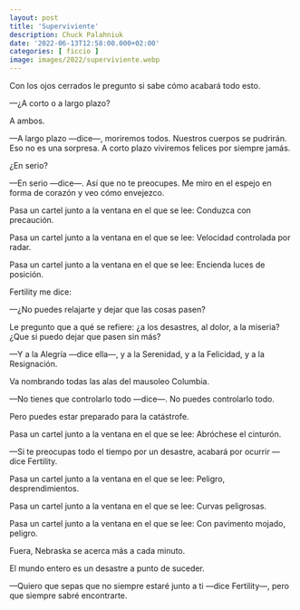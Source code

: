 ```yaml
---
layout: post
title: 'Superviviente'
description: Chuck Palahniuk
date: '2022-06-13T12:58:00.000+02:00'
categories: [ ficcio ]
image: images/2022/superviviente.webp
---
```


Con los ojos cerrados le pregunto si sabe cómo acabará todo esto.

—¿A corto o a largo plazo?

A ambos.

—A largo plazo —dice—, moriremos todos. Nuestros cuerpos se pudrirán. Eso no es una sorpresa. A corto plazo viviremos felices por siempre jamás.

¿En serio?

—En serio —dice—. Así que no te preocupes. Me miro en el espejo en forma de corazón y veo cómo envejezco.

Pasa un cartel junto a la ventana en el que se lee: Conduzca con precaución.

Pasa un cartel junto a la ventana en el que se lee: Velocidad controlada por radar.

Pasa un cartel junto a la ventana en el que se lee: Encienda luces de posición.

Fertility me dice:

—¿No puedes relajarte y dejar que las cosas pasen?

Le pregunto que a qué se refiere: ¿a los desastres, al dolor, a la miseria? ¿Que si puedo dejar que pasen sin más?

—Y a la Alegría —dice ella—, y a la Serenidad, y a la Felicidad, y a la Resignación.

Va nombrando todas las alas del mausoleo Columbia.

—No tienes que controlarlo todo —dice—. No puedes controlarlo todo.

Pero puedes estar preparado para la catástrofe.

Pasa un cartel junto a la ventana en el que se lee: Abróchese el cinturón.

—Si te preocupas todo el tiempo por un desastre, acabará por ocurrir —dice Fertility.

Pasa un cartel junto a la ventana en el que se lee: Peligro, desprendimientos.

Pasa un cartel junto a la ventana en el que se lee: Curvas peligrosas.

Pasa un cartel junto a la ventana en el que se lee: Con pavimento mojado, peligro.

Fuera, Nebraska se acerca más a cada minuto.

El mundo entero es un desastre a punto de suceder.

—Quiero que sepas que no siempre estaré junto a ti —dice Fertility—, pero que siempre sabré encontrarte.
